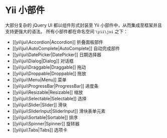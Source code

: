 Yii 小部件
===========

大部分复杂的 jQuery UI 都以组件形式封装至 Yii 小部件中，从而集成至框架并且支持更强大的语法。 所有小部件都在命名空间 `\yii\jui` 之下：

- [[yii\jui\Accordion|Accordion]] 折叠面板部件
- [[yii\jui\AutoComplete|AutoComplete]] 自动完成部件
- [[yii\jui\DatePicker|DatePicker]]	日期选择器
- [[yii\jui\Dialog|Dialog]] 对话框
- [[yii\jui\Draggable|Draggable]] 拖动
- [[yii\jui\Droppable|Droppable]] 拖放
- [[yii\jui\Menu|Menu]] 菜单
- [[yii\jui\ProgressBar|ProgressBar]] 进度条
- [[yii\jui\Resizable|Resizable]] 缩放
- [[yii\jui\Selectable|Selectable]] 选择
- [[yii\jui\Slider|Slider]] 滑块
- [[yii\jui\SliderInput|SliderInput]] 滑块表单元素
- [[yii\jui\Sortable|Sortable]] 排序
- [[yii\jui\Spinner|Spinner]] 旋转器
- [[yii\jui\Tabs|Tabs]] 选项卡
